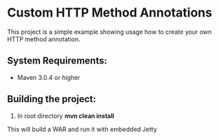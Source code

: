Custom HTTP Method Annotations
========================

This project is a simple example showing usage how to create your own HTTP method annotation.


System Requirements:
-------------------------

- Maven 3.0.4 or higher


Building the project:
-------------------------

1. In root directory **mvn clean install**


This will build a WAR and run it with embedded Jetty